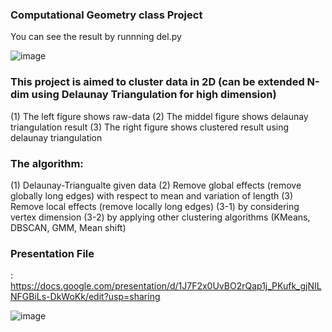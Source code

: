 ### Computational Geometry class Project

You can see the result by runnning del.py

![image](https://user-images.githubusercontent.com/28648962/140023387-9ed3de4c-3dab-4a8a-bfa5-a43fa8fb5723.png)

### This project is aimed to cluster data in 2D (can be extended N-dim using Delaunay Triangulation for high dimension)

(1) The left figure shows raw-data
(2) The middel figure shows delaunay triangulation result
(3) The right figure shows clustered result using delaunay triangulation


### The algorithm:

(1) Delaunay-Triangualte given data
(2) Remove global effects (remove globally long edges) with respect to mean and variation of length
(3) Remove local effects (remove locally long edges)
    (3-1) by considering vertex dimension
    (3-2) by applying other clustering algorithms (KMeans, DBSCAN, GMM, Mean shift)

### Presentation File
: https://docs.google.com/presentation/d/1J7F2x0UvBO2rQap1j_PKufk_gjNILNFGBiLs-DkWoKk/edit?usp=sharing

![image](https://user-images.githubusercontent.com/28648962/140300537-a4a00f39-888b-44db-a881-a68f26cdfe6e.png)
